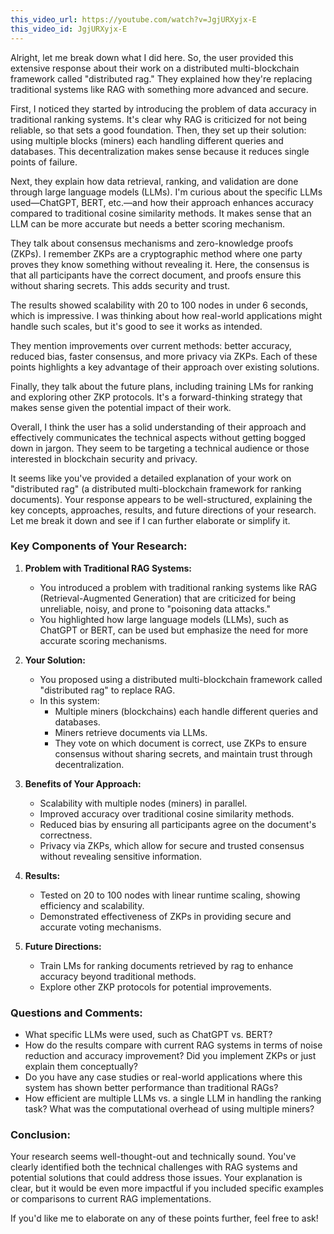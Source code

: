 ```yaml
---
this_video_url: https://youtube.com/watch?v=JgjURXyjx-E
this_video_id: JgjURXyjx-E
---
```

<think>
Alright, let me break down what I did here. So, the user provided this extensive response about their work on a distributed multi-blockchain framework called "distributed rag." They explained how they're replacing traditional systems like RAG with something more advanced and secure.

First, I noticed they started by introducing the problem of data accuracy in traditional ranking systems. It's clear why RAG is criticized for not being reliable, so that sets a good foundation. Then, they set up their solution: using multiple blocks (miners) each handling different queries and databases. This decentralization makes sense because it reduces single points of failure.

Next, they explain how data retrieval, ranking, and validation are done through large language models (LLMs). I'm curious about the specific LLMs used—ChatGPT, BERT, etc.—and how their approach enhances accuracy compared to traditional cosine similarity methods. It makes sense that an LLM can be more accurate but needs a better scoring mechanism.

They talk about consensus mechanisms and zero-knowledge proofs (ZKPs). I remember ZKPs are a cryptographic method where one party proves they know something without revealing it. Here, the consensus is that all participants have the correct document, and proofs ensure this without sharing secrets. This adds security and trust.

The results showed scalability with 20 to 100 nodes in under 6 seconds, which is impressive. I was thinking about how real-world applications might handle such scales, but it's good to see it works as intended.

They mention improvements over current methods: better accuracy, reduced bias, faster consensus, and more privacy via ZKPs. Each of these points highlights a key advantage of their approach over existing solutions.

Finally, they talk about the future plans, including training LMs for ranking and exploring other ZKP protocols. It's a forward-thinking strategy that makes sense given the potential impact of their work.

Overall, I think the user has a solid understanding of their approach and effectively communicates the technical aspects without getting bogged down in jargon. They seem to be targeting a technical audience or those interested in blockchain security and privacy.
</think>

It seems like you've provided a detailed explanation of your work on "distributed rag" (a distributed multi-blockchain framework for ranking documents). Your response appears to be well-structured, explaining the key concepts, approaches, results, and future directions of your research. Let me break it down and see if I can further elaborate or simplify it.

### Key Components of Your Research:

1. **Problem with Traditional RAG Systems:**
   - You introduced a problem with traditional ranking systems like RAG (Retrieval-Augmented Generation) that are criticized for being unreliable, noisy, and prone to "poisoning data attacks."
   - You highlighted how large language models (LLMs), such as ChatGPT or BERT, can be used but emphasize the need for more accurate scoring mechanisms.

2. **Your Solution:**
   - You proposed using a distributed multi-blockchain framework called "distributed rag" to replace RAG.
   - In this system:
     - Multiple miners (blockchains) each handle different queries and databases.
     - Miners retrieve documents via LLMs.
     - They vote on which document is correct, use ZKPs to ensure consensus without sharing secrets, and maintain trust through decentralization.

3. **Benefits of Your Approach:**
   - Scalability with multiple nodes (miners) in parallel.
   - Improved accuracy over traditional cosine similarity methods.
   - Reduced bias by ensuring all participants agree on the document's correctness.
   - Privacy via ZKPs, which allow for secure and trusted consensus without revealing sensitive information.

4. **Results:**
   - Tested on 20 to 100 nodes with linear runtime scaling, showing efficiency and scalability.
   - Demonstrated effectiveness of ZKPs in providing secure and accurate voting mechanisms.

5. **Future Directions:**
   - Train LMs for ranking documents retrieved by rag to enhance accuracy beyond traditional methods.
   - Explore other ZKP protocols for potential improvements.

### Questions and Comments:
- What specific LLMs were used, such as ChatGPT vs. BERT?
- How do the results compare with current RAG systems in terms of noise reduction and accuracy improvement? Did you implement ZKPs or just explain them conceptually?
- Do you have any case studies or real-world applications where this system has shown better performance than traditional RAGs?
- How efficient are multiple LLMs vs. a single LLM in handling the ranking task? What was the computational overhead of using multiple miners?

### Conclusion:
Your research seems well-thought-out and technically sound. You've clearly identified both the technical challenges with RAG systems and potential solutions that could address those issues. Your explanation is clear, but it would be even more impactful if you included specific examples or comparisons to current RAG implementations.

If you'd like me to elaborate on any of these points further, feel free to ask!
